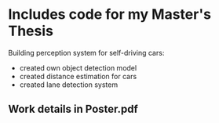 # Includes code for my Master's Thesis
Building perception system for self-driving cars:

- created own object detection model
- created distance estimation for cars
- created lane detection system

## Work details in Poster.pdf
